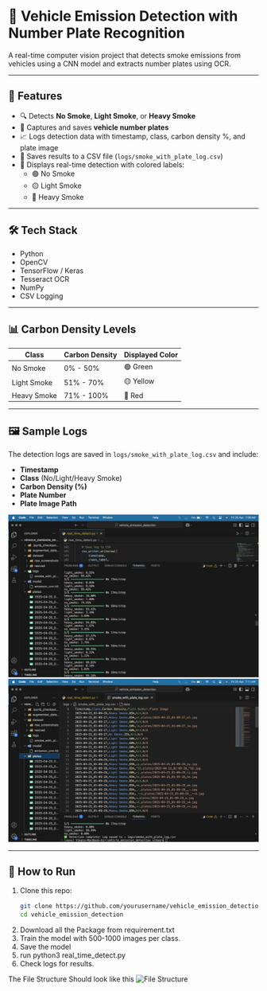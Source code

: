 # 🚗 Vehicle Emission Detection with Number Plate Recognition

A real-time computer vision project that detects smoke emissions from vehicles using a CNN model and extracts number plates using OCR.

---

## 🧠 Features

- 🔍 Detects **No Smoke**, **Light Smoke**, or **Heavy Smoke**
- 📸 Captures and saves **vehicle number plates**
- 📈 Logs detection data with timestamp, class, carbon density %, and plate image
- 💾 Saves results to a CSV file (`logs/smoke_with_plate_log.csv`)
- 🎨 Displays real-time detection with colored labels:
  - 🟢 No Smoke
  - 🟡 Light Smoke
  - 🔴 Heavy Smoke

---

## 🛠️ Tech Stack

- Python
- OpenCV
- TensorFlow / Keras
- Tesseract OCR
- NumPy
- CSV Logging

---

## 📊 Carbon Density Levels

| Class        | Carbon Density | Displayed Color |
|--------------|----------------|-----------------|
| No Smoke     | 0% - 50%       | 🟢 Green         |
| Light Smoke  | 51% - 70%      | 🟡 Yellow        |
| Heavy Smoke  | 71% - 100%     | 🔴 Red           |

---

## 🖼️ Sample Logs

The detection logs are saved in `logs/smoke_with_plate_log.csv` and include:

- **Timestamp**
- **Class** (No/Light/Heavy Smoke)
- **Carbon Density (%)**
- **Plate Number**
- **Plate Image Path**

<img src="./Log1.png" alt="log1">
<img src="./Log2.png" alt="log2">

---

## 🚀 How to Run

1. Clone this repo:
   ```bash
   git clone https://github.com/yourusername/vehicle_emission_detection.git
   cd vehicle_emission_detection

2. Download all the Package from requirement.txt
3. Train the model with 500-1000 images per class.
4. Save the model
5. run python3 real_time_detect.py
6. Check logs for results.


The File Structure Should look like this 
<img src="" alt="File Structure">

